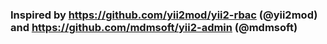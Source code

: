 ### Inspired by https://github.com/yii2mod/yii2-rbac (@yii2mod) and https://github.com/mdmsoft/yii2-admin (@mdmsoft)

